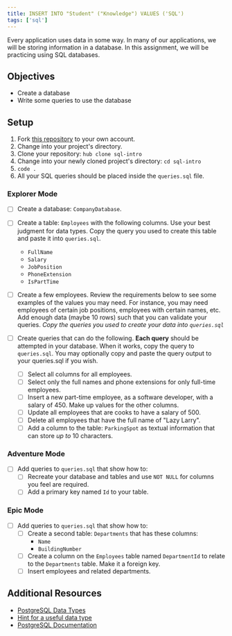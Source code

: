 ```yaml
---
title: INSERT INTO "Student" ("Knowledge") VALUES ('SQL')
tags: ['sql']
---
```


Every application uses data in some way. In many of our applications, we will be
storing information in a database. In this assignment, we will be practicing
using SQL databases.

## Objectives

- Create a database
- Write some queries to use the database

## Setup

1. Fork [this repository](https://github.com/suncoast-devs/sql-intro) to your
   own account.
2. Change into your project's directory.
3. Clone your repository:
   `hub clone sql-intro`
4. Change into your newly cloned project's directory: `cd sql-intro`
5. `code .`
6. All your SQL queries should be placed inside the `queries.sql` file.

### Explorer Mode

- [ ] Create a database: `CompanyDatabase`.
- [ ] Create a table: `Employees` with the following columns. Use your best judgment for data types. Copy the query you used to create this table and paste it into `queries.sql`.

  - `FullName`
  - `Salary`
  - `JobPosition`
  - `PhoneExtension`
  - `IsPartTime`

- [ ] Create a few employees. Review the requirements below to see some examples of the values you may need. For instance, you may need employees of certain job positions, employees with certain names, etc. Add enough data (maybe 10 rows) such that you can validate your queries. _Copy the queries you used to create your data into `queries.sql`_
- [ ] Create queries that can do the following. **Each query** should be attempted in your database. When it works, copy the query to `queries.sql`. You may optionally copy and paste the query output to your queries.sql if you wish.

  - [ ] Select all columns for all employees.
  - [ ] Select only the full names and phone extensions for only full-time employees.
  - [ ] Insert a new part-time employee, as a software developer, with a salary of 450. Make up values for the other columns.
  - [ ] Update all employees that are cooks to have a salary of 500.
  - [ ] Delete all employees that have the full name of "Lazy Larry".
  - [ ] Add a column to the table: `ParkingSpot` as textual information that can store _up to_ 10 characters.

### Adventure Mode

- [ ] Add queries to `queries.sql` that show how to:
  - [ ] Recreate your database and tables and use `NOT NULL` for columns you feel are required.
  - [ ] Add a primary key named `Id` to your table.

### Epic Mode

- [ ] Add queries to `queries.sql` that show how to:
  - [ ] Create a second table: `Departments` that has these columns:
    - `Name`
    - `BuildingNumber`
  - [ ] Create a column on the `Employees` table named `DepartmentId` to relate to the `Departments` table. Make it a foreign key.
  - [ ] Insert employees and related departments.

## Additional Resources

- [PostgreSQL Data Types](https://www.postgresql.org/docs/current/datatype.html)
- [Hint for a useful data type](https://www.postgresql.org/docs/current/datatype-boolean.html)
- [PostgreSQL Documentation](https://www.postgresql.org/docs/)
